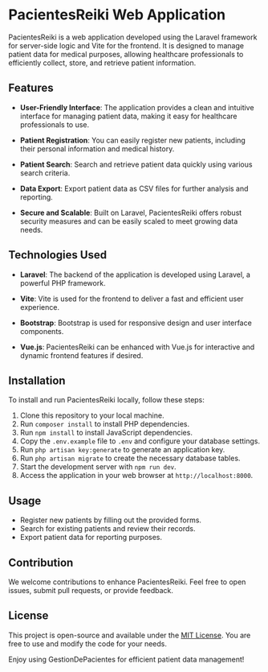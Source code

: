 # PacientesReiki Web Application

PacientesReiki is a web application developed using the Laravel framework for server-side logic and Vite for the frontend. It is designed to manage patient data for medical purposes, allowing healthcare professionals to efficiently collect, store, and retrieve patient information.

## Features

- **User-Friendly Interface**: The application provides a clean and intuitive interface for managing patient data, making it easy for healthcare professionals to use.

- **Patient Registration**: You can easily register new patients, including their personal information and medical history.

- **Patient Search**: Search and retrieve patient data quickly using various search criteria.

- **Data Export**: Export patient data as CSV files for further analysis and reporting.

- **Secure and Scalable**: Built on Laravel, PacientesReiki offers robust security measures and can be easily scaled to meet growing data needs.

## Technologies Used

- **Laravel**: The backend of the application is developed using Laravel, a powerful PHP framework.

- **Vite**: Vite is used for the frontend to deliver a fast and efficient user experience.

- **Bootstrap**: Bootstrap is used for responsive design and user interface components.

- **Vue.js**: PacientesReiki can be enhanced with Vue.js for interactive and dynamic frontend features if desired.

## Installation

To install and run PacientesReiki locally, follow these steps:

1. Clone this repository to your local machine.
2. Run `composer install` to install PHP dependencies.
3. Run `npm install` to install JavaScript dependencies.
4. Copy the `.env.example` file to `.env` and configure your database settings.
5. Run `php artisan key:generate` to generate an application key.
6. Run `php artisan migrate` to create the necessary database tables.
7. Start the development server with `npm run dev`.
8. Access the application in your web browser at `http://localhost:8000`.

## Usage

- Register new patients by filling out the provided forms.
- Search for existing patients and review their records.
- Export patient data for reporting purposes.

## Contribution

We welcome contributions to enhance PacientesReiki. Feel free to open issues, submit pull requests, or provide feedback.

## License

This project is open-source and available under the [MIT License](LICENSE). You are free to use and modify the code for your needs.

Enjoy using GestionDePacientes for efficient patient data management!
